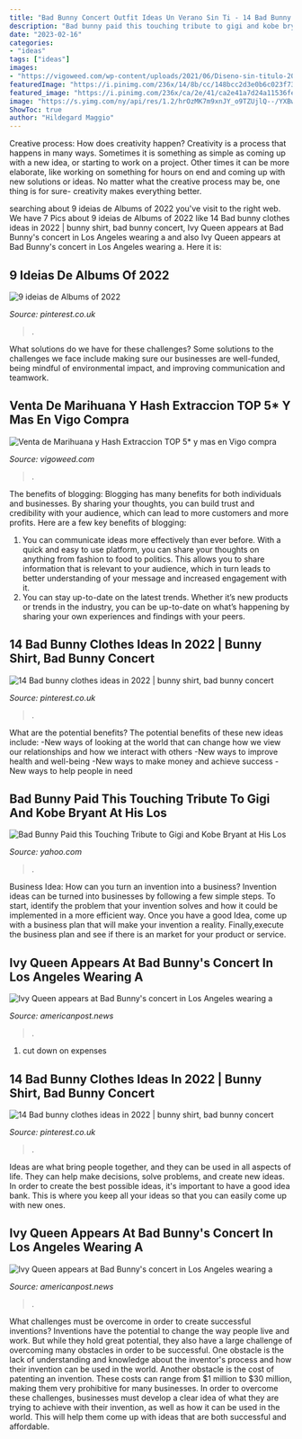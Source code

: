 ```yaml
---
title: "Bad Bunny Concert Outfit Ideas Un Verano Sin Ti - 14 Bad Bunny Clothes Ideas In 2022"
description: "Bad bunny paid this touching tribute to gigi and kobe bryant at his los"
date: "2023-02-16"
categories:
- "ideas"
tags: ["ideas"]
images:
- "https://vigoweed.com/wp-content/uploads/2021/06/Diseno-sin-titulo-2021-06-03T152538.721-150x150.png"
featuredImage: "https://i.pinimg.com/236x/14/8b/cc/148bcc2d3e0b6c023f73ec6e9536fa82.jpg"
featured_image: "https://i.pinimg.com/236x/ca/2e/41/ca2e41a7d24a11536fe7e9f650789f15.jpg"
image: "https://s.yimg.com/ny/api/res/1.2/hrOzMK7m9xnJY_o9TZUjlQ--/YXBwaWQ9aGlnaGxhbmRlcjt3PTcwNTtoPTEzMjU-/https://s.yimg.com/uu/api/res/1.2/osdIMPsBMQQGd32JdbHAsQ--~B/aD0xNzE4O3c9OTE0O2FwcGlkPXl0YWNoeW9u/https://media.zenfs.com/en/people_en_espa_ol_155/fc107a50827f1cb0439f9f3bea53c95c"
ShowToc: true
author: "Hildegard Maggio"
---
```



Creative process: How does creativity happen?
Creativity is a process that happens in many ways. Sometimes it is something as simple as coming up with a new idea, or starting to work on a project. Other times it can be more elaborate, like working on something for hours on end and coming up with new solutions or ideas. No matter what the creative process may be, one thing is for sure- creativity makes everything better.

	

		
searching about 9 ideias de Albums of 2022 you've visit to the right web. We have 7 Pics about 9 ideias de Albums of 2022 like 14 Bad bunny clothes ideas in 2022 | bunny shirt, bad bunny concert, Ivy Queen appears at Bad Bunny&#039;s concert in Los Angeles wearing a and also Ivy Queen appears at Bad Bunny&#039;s concert in Los Angeles wearing a. Here it is:
		
    
## 9 Ideias De Albums Of 2022

<img loading=lazy src="https://i.pinimg.com/236x/15/13/bd/1513bd90fd3818b8397a56aef67ceeb6.jpg" onerror="this.onerror=null;this.src='https://tse4.mm.bing.net/th?id=OIP.I8iTEo_LEpdIgQ1znQ442QDsDs&amp;pid=15.1';" alt="9 ideias de Albums of 2022">

_Source: pinterest.co.uk_

>. 

	

What solutions do we have for these challenges?
Some solutions to the challenges we face include making sure our businesses are well-funded, being mindful of environmental impact, and improving communication and teamwork.

    
## Venta De Marihuana Y Hash Extraccion TOP 5* Y Mas En Vigo Compra

<img loading=lazy src="https://vigoweed.com/wp-content/uploads/2021/06/Diseno-sin-titulo-2021-06-03T152538.721-150x150.png" onerror="this.onerror=null;this.src='https://tse4.mm.bing.net/th?id=OIP.WRy6HizjFyOSBTuAFVKnpQAAAA&amp;pid=15.1';" alt="Venta de Marihuana y Hash Extraccion TOP 5* y mas en Vigo compra">

_Source: vigoweed.com_

>. 

	

The benefits of blogging:
Blogging has many benefits for both individuals and businesses. By sharing your thoughts, you can build trust and credibility with your audience, which can lead to more customers and more profits. Here are a few key benefits of blogging: 
1. You can communicate ideas more effectively than ever before. With a quick and easy to use platform, you can share your thoughts on anything from fashion to food to politics. This allows you to share information that is relevant to your audience, which in turn leads to better understanding of your message and increased engagement with it. 
2. You can stay up-to-date on the latest trends. Whether it’s new products or trends in the industry, you can be up-to-date on what’s happening by sharing your own experiences and findings with your peers.

    
## 14 Bad Bunny Clothes Ideas In 2022 | Bunny Shirt, Bad Bunny Concert

<img loading=lazy src="https://i.pinimg.com/236x/14/8b/cc/148bcc2d3e0b6c023f73ec6e9536fa82.jpg" onerror="this.onerror=null;this.src='https://tse4.mm.bing.net/th?id=OIP.fjZlqN2N42n9R8LX0FcfSwDsC3&amp;pid=15.1';" alt="14 Bad bunny clothes ideas in 2022 | bunny shirt, bad bunny concert">

_Source: pinterest.co.uk_

>. 

	

What are the potential benefits?
The potential benefits of these new ideas include: 
-New ways of looking at the world that can change how we view our relationships and how we interact with others 
-New ways to improve health and well-being 
-New ways to make money and achieve success 
-New ways to help people in need

    
## Bad Bunny Paid This Touching Tribute To Gigi And Kobe Bryant At His Los

<img loading=lazy src="https://s.yimg.com/ny/api/res/1.2/hrOzMK7m9xnJY_o9TZUjlQ--/YXBwaWQ9aGlnaGxhbmRlcjt3PTcwNTtoPTEzMjU-/https://s.yimg.com/uu/api/res/1.2/osdIMPsBMQQGd32JdbHAsQ--~B/aD0xNzE4O3c9OTE0O2FwcGlkPXl0YWNoeW9u/https://media.zenfs.com/en/people_en_espa_ol_155/fc107a50827f1cb0439f9f3bea53c95c" onerror="this.onerror=null;this.src='https://tse3.mm.bing.net/th?id=OIP.XcFjIOL6WKPpdPwy_KbOLAHaN6&amp;pid=15.1';" alt="Bad Bunny Paid this Touching Tribute to Gigi and Kobe Bryant at His Los">

_Source: yahoo.com_

>. 

	

Business Idea: How can you turn an invention into a business?
Invention ideas can be turned into businesses by following a few simple steps. To start, identify the problem that your invention solves and how it could be implemented in a more efficient way. Once you have a good Idea, come up with a business plan that will make your invention a reality. Finally,execute the business plan and see if there is an market for your product or service.

    
## Ivy Queen Appears At Bad Bunny&#039;s Concert In Los Angeles Wearing A

<img loading=lazy src="https://www.americanpost.news/wp-content/uploads/2022/10/Ivy-Queen-appears-at-Bad-Bunnys-concert-in-Los-Angeles-1024x722.jpg" onerror="this.onerror=null;this.src='https://tse4.mm.bing.net/th?id=OIP.ARawSGcW07D3JmAouikqlwHaFO&amp;pid=15.1';" alt="Ivy Queen appears at Bad Bunny&#039;s concert in Los Angeles wearing a">

_Source: americanpost.news_

>. 

	

1. cut down on expenses

    
## 14 Bad Bunny Clothes Ideas In 2022 | Bunny Shirt, Bad Bunny Concert

<img loading=lazy src="https://i.pinimg.com/236x/ca/2e/41/ca2e41a7d24a11536fe7e9f650789f15.jpg" onerror="this.onerror=null;this.src='https://tse4.mm.bing.net/th?id=OIP.FoiznsNPL7jOVAk0PxEZoADsGk&amp;pid=15.1';" alt="14 Bad bunny clothes ideas in 2022 | bunny shirt, bad bunny concert">

_Source: pinterest.co.uk_

>. 

	

Ideas are what bring people together, and they can be used in all aspects of life. They can help make decisions, solve problems, and create new ideas. In order to create the best possible ideas, it's important to have a good idea bank. This is where you keep all your ideas so that you can easily come up with new ones.

    
## Ivy Queen Appears At Bad Bunny&#039;s Concert In Los Angeles Wearing A

<img loading=lazy src="https://www.americanpost.news/wp-content/uploads/2022/10/Ivy-Queen-appears-at-Bad-Bunnys-concert-in-Los-Angeles.jpg" onerror="this.onerror=null;this.src='https://tse2.mm.bing.net/th?id=OIP.gepl9Q5drReTBsyrLzWCvgHaFO&amp;pid=15.1';" alt="Ivy Queen appears at Bad Bunny&#039;s concert in Los Angeles wearing a">

_Source: americanpost.news_

>. 

	

What challenges must be overcome in order to create successful inventions?
Inventions have the potential to change the way people live and work. But while they hold great potential, they also have a large challenge of overcoming many obstacles in order to be successful. One obstacle is the lack of understanding and knowledge about the inventor's process and how their invention can be used in the world. Another obstacle is the cost of patenting an invention. These costs can range from $1 million to $30 million, making them very prohibitive for many businesses. In order to overcome these challenges, businesses must develop a clear idea of what they are trying to achieve with their invention, as well as how it can be used in the world. This will help them come up with ideas that are both successful and affordable.

